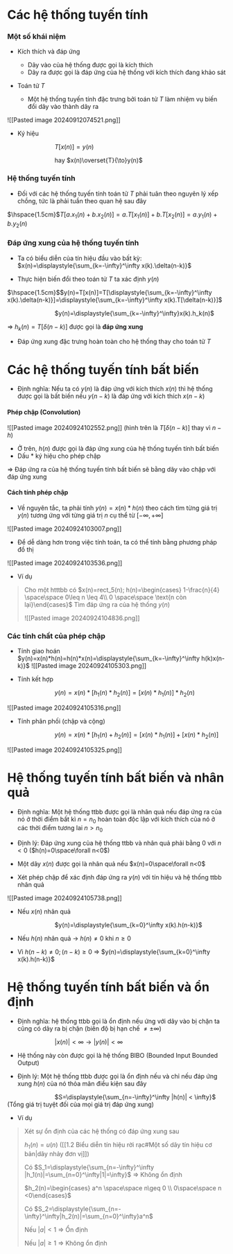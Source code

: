 
# Các hệ thống tuyến tính

### Một số khái niệm

- Kích thích và đáp ứng
	- Dãy vào của hệ thống được gọi là kích thích
	- Dãy ra được gọi là đáp ứng của hệ thống với kích thích đang khảo sát

- Toán tử $T$
	- Một hệ thống tuyến tính đặc trưng bởi toán tử $T$ làm nhiệm vụ biến đổi dãy vào thành dãy ra

![[Pasted image 20240912074521.png]]

- Ký hiệu

$\hspace{3cm}$$T[x(n)]=y(n)$ 

$\hspace{3cm}$hay  $x(n)\overset{T}{\to}y(n)$ 

### Hệ thống tuyến tính

- Đối với các hệ thống tuyến tính toán tử $T$ phải tuân theo nguyên lý xếp chồng, tức là phải tuần theo quan hệ sau đây

$\hspace{1.5cm}$$T[a.x_1(n)+b.x_2(n)]=a.T[x_1(n)]+b.T[x_2(n)]=a.y_1(n)+b.y_2(n)$ 

### Đáp ứng xung của hệ thống tuyến tính

- Ta có biểu diễn của tín hiệu đầu vào bất kỳ: $x(n)=\displaystyle{\sum_{k=-\infty}^\infty x(k).\delta(n-k)}$ 

- Thực hiện biến đổi theo toán tử $T$ ta xác định $y(n)$

$\hspace{1.5cm}$$y(n)=T[x(n)]=T[\displaystyle{\sum_{k=-\infty}^\infty x(k).\delta(n-k)}]=\displaystyle{\sum_{k=-\infty}^\infty x(k).T[\delta(n-k)}]$

$\hspace{3cm}$$y(n)=\displaystyle{\sum_{k=-\infty}^\infty}x(k).h_k(n)$ 

$\Rightarrow$ $h_k(n)=T[\delta(n-k)]$  được gọi là **đáp ứng xung**

- Đáp ứng xung đặc trưng hoàn toàn cho hệ thống thay cho toán tử $T$

# Các hệ thống tuyến tính bất biến

- Định nghĩa: Nếu ta có $y(n)$ là đáp ứng với kích thích $x(n)$ thì hệ thống được gọi là bất biến nếu $y(n-k)$ là đáp ứng với kích thích $x(n-k)$ 

#### Phép chập (Convolution)

![[Pasted image 20240924102552.png]]
(hình trên là $T[\delta(n-k)]$ thay vì $n-h$)

-  Ở trên, $h(n)$ được gọi là đáp ứng xung của hệ thống tuyến tính bất biến
- Dấu $*$ ký hiệu cho phép chập

$\Rightarrow$ Đáp ứng ra của hệ thống tuyến tính bất biến sẽ bằng dãy vào chập với đáp ứng xung

#### Cách tính phép chập 

- Về nguyên tắc, ta phải tính $y(n)=x(n)*h(n)$ theo cách tìm từng giá trị $y(n)$ tương ứng với từng giá trị $n$ cụ thể từ $[-\infty,+\infty]$ 

![[Pasted image 20240924103007.png]]

- Để dễ dàng hơn trong việc tính toán, ta có thể tính bằng phương pháp đồ thị

![[Pasted image 20240924103536.png]]

- Ví dụ
>Cho một htttbb có $x(n)=rect_5(n); h(n)=\begin{cases} 1-\frac{n}{4} \space\space 0\leq n \leq 4\\ 0 \space\space \text{n còn lại}\end{cases}$ 
>Tìm đáp ứng ra của hệ thống $y(n)$
>
>![[Pasted image 20240924104836.png]]

### Các tính chất của phép chập

- Tính giao hoán
$\hspace{3cm}$$y(n)=x(n)*h(n)=h(n)*x(n)=\displaystyle{\sum_{k=-\infty}^\infty h(k)x(n-k)}$ 
![[Pasted image 20240924105303.png]]

- Tính kết hợp

$\hspace{3cm}$$y(n)=x(n)*[h_1(n)*h_2(n)]=[x(n)*h_1(n)]*h_2(n)$ 

![[Pasted image 20240924105316.png]]

- Tính phân phối (chập và cộng)

$\hspace{3cm}$$y(n)=x(n)*[h_1(n)+h_2(n)]=[x(n)*h_1(n)]+[x(n)*h_2(n)]$

![[Pasted image 20240924105325.png]]

# Hệ thống tuyến tính bất biến và nhân quả

- Định nghĩa: Một hệ thống ttbb được gọi là nhân quả nếu đáp ứng ra của nó ở thời điểm bất kì $n=n_0$ hoàn toàn độc lập với kích thích của nó ở các thời điểm tương lai $n>n_0$ 

- Định lý: Đáp ứng xung của hệ thống ttbb và nhân quả phải bằng $0$ với $n<0$ ($h(n)=0\space\forall n<0$)

- Một dãy $x(n)$ được gọi là nhân quả nếu $x(n)=0\space\forall n<0$ 

- Xét phép chập để xác định đáp ứng ra $y(n)$ với tín hiệu và hệ thống ttbb nhân quả

![[Pasted image 20240924105738.png]]

- Nếu $x(n)$ nhân quả

$\hspace{3cm}$$y(n)=\displaystyle{\sum_{k=0}^\infty x(k).h(n-k)}$ 

- Nếu $h(n)$ nhân quả $\to$ $h(n)\neq 0$ khi $n\geq 0$ 

- Vì $h(n-k)\neq0; (n-k)\geq 0$ $\Rightarrow$ $y(n)=\displaystyle{\sum_{k=0}^\infty x(k).h(n-k)}$  

# Hệ thống tuyến tính bất biến và ổn định

- Định nghĩa: hệ thống ttbb gọi là ổn định nếu ứng với dãy vào bị chặn ta cũng có dãy ra bị chặn (biên độ bị hạn chế $\neq \pm\infty$)

$\hspace{3cm}$$|x(n)|<\infty \to |y(n)|< \infty$ 

- Hệ thống này còn được gọi là hệ thống BIBO (Bounded Input Bounded Output)

- Định lý: Một hệ thống ttbb được gọi là ổn định nếu và chỉ nếu đáp ứng xung $h(n)$ của nó thỏa mãn điều kiện sau đây

$\hspace{3cm}$$S=\displaystyle{\sum_{n=-\infty}^\infty |h(n)| < \infty}$ 
(Tổng giá trị tuyệt đối của mọi giá trị đáp ứng xung)

- Ví dụ
>Xét sự ổn định của các hệ thống có đáp ứng xung sau
>
>$h_1(n)=u(n)$   ([[1.2 Biểu diễn tín hiệu rời rạc#Một số dãy tín hiệu cơ bản|dãy nhảy đơn vị]])
>
>Có $S_1=\displaystyle{\sum_{n=-\infty}^\infty |h_1(n)|=\sum_{n=0}^\infty|1|=\infty}$ $\Rightarrow$ Không ổn định  
>
>
>$h_2(n)=\begin{cases} a^n \space\space n\geq 0 \\ 0\space\space n <0\end{cases}$ 
>
>Có $S_2=\displaystyle{\sum_{n=-\infty}^\infty|h_2(n)|=\sum_{n=0}^\infty}a^n$ 
>
>Nếu $|a|<1$ $\Rightarrow$ Ổn định
>
>Nếu $|a|\geq 1$ $\Rightarrow$ Không ổn định




